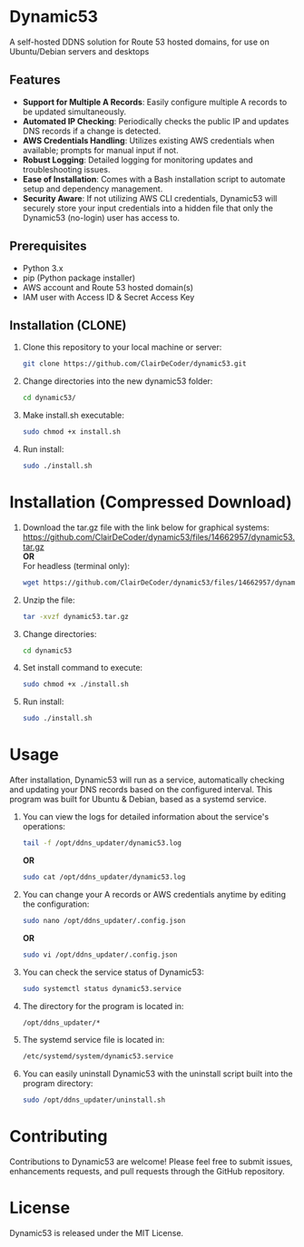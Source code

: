 # Dynamic53
A self-hosted DDNS solution for Route 53 hosted domains, for use on Ubuntu/Debian servers and desktops

## Features

- **Support for Multiple A Records**: Easily configure multiple A records to be updated simultaneously.
- **Automated IP Checking**: Periodically checks the public IP and updates DNS records if a change is detected.
- **AWS Credentials Handling**: Utilizes existing AWS credentials when available; prompts for manual input if not.
- **Robust Logging**: Detailed logging for monitoring updates and troubleshooting issues.
- **Ease of Installation**: Comes with a Bash installation script to automate setup and dependency management.
- **Security Aware**: If not utilizing AWS CLI credentials, Dynamic53 will securely store your input credentials into a hidden file that only the Dynamic53 (no-login) user has access to.

## Prerequisites

- Python 3.x
- pip (Python package installer)
- AWS account and Route 53 hosted domain(s)
- IAM user with Access ID & Secret Access Key

## Installation (CLONE)

1. Clone this repository to your local machine or server:
   ```bash
   git clone https://github.com/ClairDeCoder/dynamic53.git
2. Change directories into the new dynamic53 folder:
   ```bash
   cd dynamic53/
3. Make install.sh executable:
   ```bash
   sudo chmod +x install.sh
4. Run install:
   ```bash
   sudo ./install.sh

# Installation (Compressed Download)

1. Download the tar.gz file with the link below for graphical systems:  
   https://github.com/ClairDeCoder/dynamic53/files/14662957/dynamic53.tar.gz  
   **OR**  
   For headless (terminal only):
   ```bash
   wget https://github.com/ClairDeCoder/dynamic53/files/14662957/dynamic53.tar.gz
2. Unzip the file:
   ```bash
   tar -xvzf dynamic53.tar.gz
3. Change directories:
   ```bash
   cd dynamic53
4. Set install command to execute:
   ```bash
   sudo chmod +x ./install.sh
5. Run install:
   ```bash
   sudo ./install.sh

# Usage

After installation, Dynamic53 will run as a service, automatically checking and updating your DNS records based on the configured interval. This program was built for Ubuntu & Debian, based as a systemd service.

1. You can view the logs for detailed information about the service's operations:
   ```bash
   tail -f /opt/ddns_updater/dynamic53.log
   ```
   **OR**
   ```bash
   sudo cat /opt/ddns_updater/dynamic53.log
2. You can change your A records or AWS credentials anytime by editing the configuration:
   ```bash
   sudo nano /opt/ddns_updater/.config.json
   ```
   **OR**
   ```bash
   sudo vi /opt/ddns_updater/.config.json
4. You can check the service status of Dynamic53:
   ```bash
   sudo systemctl status dynamic53.service
5. The directory for the program is located in:
   ```bash
   /opt/ddns_updater/*
6. The systemd service file is located in:
   ```bash
   /etc/systemd/system/dynamic53.service
7. You can easily uninstall Dynamic53 with the uninstall script built into the program directory:
   ```bash
   sudo /opt/ddns_updater/uninstall.sh

# Contributing

Contributions to Dynamic53 are welcome! Please feel free to submit issues, enhancements requests, and pull requests through the GitHub repository.

# License

Dynamic53 is released under the MIT License.
